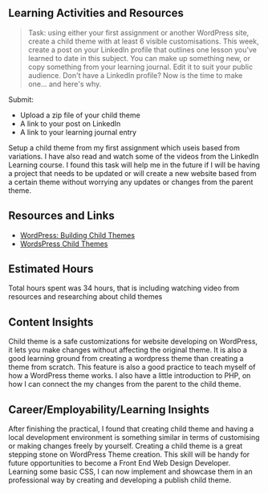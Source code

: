 ## Learning Activities and Resources

>Task: using either your first assignment or another WordPress site, create a child theme with at least 6 visible customisations.
This week, create a post on your LinkedIn profile that outlines one lesson you've learned to date in this subject. You can make up something new, or copy something from your learning journal. Edit it to suit your public audience. Don't have a LinkedIn profile? Now is the time to make one... and here's why.

Submit:

- Upload a zip file of your child theme
- A link to your post on LinkedIn
- A link to your learning journal entry

Setup a child theme from my first assignment which useis based from variations. I have also read and watch some of the videos from the LinkedIn Learning course. I found this task will help me in the future if I will be having a project that needs to be updated or will create a new website based from a certain theme without worrying any updates or changes from the parent theme.

## Resources and Links

- [WordPress: Building Child Themes](https://www.linkedin.com/learning/wordpress-building-child-themes-3/best-practices-for-including-stylesheets?u=2223545)
- [WordsPress Child Themes](https://developer.wordpress.org/themes/advanced-topics/child-themes/)

## Estimated Hours

Total hours spent was 34 hours, that is including watching video from resources and researching about child themes

## Content Insights

Child theme is a safe customizations for website developing on WordPress, it lets you make changes without affecting the original theme. It is also a good learning ground from creating a wordpress theme than creating a theme from scratch. This feature is also a good practice to teach myself of how a WordPress theme works. I also have a little introduction to PHP, on how I can connect the my changes from the parent to the child theme.

## Career/Employability/Learning Insights

After finishing the practical, I found that creating child theme and having a local development environment is something similar in terms of customising or making changes freely by yourself. Creating a child theme is a great stepping stone on WordPress Theme creation. This skill will be handy for future opportunities to become a Front End Web Design Developer. Learning some basic CSS, I can now implement and showcase them in an professional way by creating and developing a publish child theme.